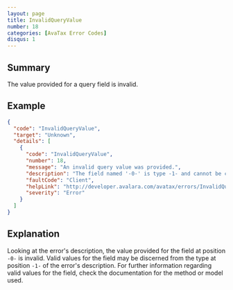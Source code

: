 ```yaml
---
layout: page
title: InvalidQueryValue
number: 18
categories: [AvaTax Error Codes]
disqus: 1
---
```


## Summary

The value provided for a query field is invalid.

## Example

```json
{
  "code": "InvalidQueryValue",
  "target": "Unknown",
  "details": [
    {
      "code": "InvalidQueryValue",
      "number": 18,
      "message": "An invalid query value was provided.",
      "description": "The field named '-0-' is type -1- and cannot be compared to '-2-'",
      "faultCode": "Client",
      "helpLink": "http://developer.avalara.com/avatax/errors/InvalidQueryValue",
      "severity": "Error"
    }
  ]
}
```

## Explanation

Looking at the error's description, the value provided for the field at position `-0-` is invalid. Valid values for the field may be discerned from the type at position `-1-` of the error's description. For further information regarding valid values for the field, check the documentation for the method or model used. 
